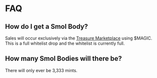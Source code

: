 # FAQ

## **How do I get a Smol Body?**

Sales will occur exclusively via the [Treasure Marketplace](https://marketplace.treasure.lol) using $MAGIC. This is a full whitelist drop and the whitelist is currently full.

## **How many Smol Bodies will there be?**

There will only ever be 3,333 mints.
